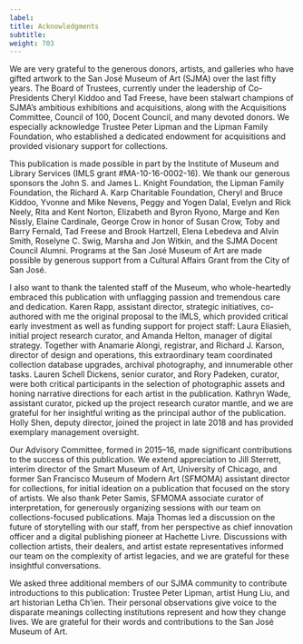 ```yaml
---
label:
title: Acknowledgments
subtitle:
weight: 703
---
```


We are very grateful to the generous donors, artists, and galleries who have gifted artwork to the San José Museum of Art (SJMA) over the last fifty years. The Board of Trustees, currently under the leadership of Co-Presidents Cheryl Kiddoo and Tad Freese, have been stalwart champions of SJMA’s ambitious exhibitions and acquisitions, along with the Acquisitions Committee, Council of 100, Docent Council, and many devoted donors. We especially acknowledge Trustee Peter Lipman and the Lipman Family Foundation, who established a dedicated endowment for acquisitions and provided visionary support for collections.

This publication is made possible in part by the Institute of Museum and Library Services (IMLS grant \#MA-10-16-0002-16). We thank our generous sponsors the John S. and James L. Knight Foundation, the Lipman Family Foundation, the Richard A. Karp Charitable Foundation, Cheryl and Bruce Kiddoo, Yvonne and Mike Nevens, Peggy and Yogen Dalal, Evelyn and Rick Neely, Rita and Kent Norton, Elizabeth and Byron Ryono, Marge and Ken Nissly, Elaine Cardinale, George Crow in honor of Susan Crow, Toby and Barry Fernald, Tad Freese and Brook Hartzell, Elena Lebedeva and Alvin Smith, Roselyne C. Swig, Marsha and Jon Witkin, and the SJMA Docent Council Alumni.  Programs at the San José Museum of Art are made possible by generous support from a Cultural Affairs Grant from the City of San José.

I also want to thank the talented staff of the Museum, who whole-heartedly embraced this publication with unflagging passion and tremendous care and dedication. Karen Rapp, assistant director, strategic initiatives, co-authored with me the original proposal to the IMLS, which provided critical early investment as well as funding support for project staff: Laura Eliasieh, initial project research curator, and Amanda Helton, manager of digital strategy. Together with Anamarie Alongi, registrar, and Richard J. Karson, director of design and operations, this extraordinary team coordinated collection database upgrades, archival photography, and innumerable other tasks. Lauren Schell Dickens, senior curator, and Rory Padeken, curator, were both critical participants in the selection of photographic assets and honing narrative directions for each artist in the publication. Kathryn Wade, assistant curator, picked up the project research curator mantle, and we are grateful for her insightful writing as the principal author of the publication. Holly Shen, deputy director, joined the project in late 2018 and has provided exemplary management oversight.

Our Advisory Committee, formed in 2015–16, made significant contributions to the success of this publication. We extend appreciation to Jill Sterrett, interim director of the Smart Museum of Art, University of Chicago, and former San Francisco Museum of Modern Art (SFMOMA) assistant director for collections, for initial ideation on a publication that focused on the story of artists. We also thank Peter Samis, SFMOMA associate curator of interpretation, for generously organizing sessions with our team on collections-focused publications. Maja Thomas led a discussion on the future of storytelling with our staff, from her perspective as chief innovation officer and a digital publishing pioneer at Hachette Livre. Discussions with collection artists, their dealers, and artist estate representatives informed our team on the complexity of artist legacies, and we are grateful for these insightful conversations.

We asked three additional members of our SJMA community to contribute introductions to this publication: Trustee Peter Lipman, artist Hung Liu, and art historian Letha Ch’ien. Their personal observations give voice to the disparate meanings collecting institutions represent and how they change lives. We are grateful for their words and contributions to the San José Museum of Art.
